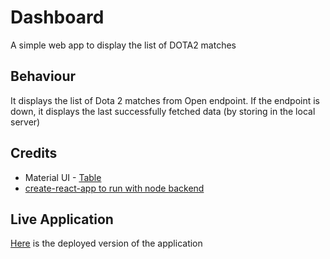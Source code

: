 # Dashboard
A simple web app to display the list of DOTA2 matches

## Behaviour
It displays the list of Dota 2 matches from Open endpoint.
If the endpoint is down, it displays the last successfully fetched data (by storing in the local server)

## Credits
* Material UI - [Table](https://material-ui.com/demos/tables/)
* [create-react-app to run with node backend](https://medium.freecodecamp.org/how-to-make-create-react-app-work-with-a-node-backend-api-7c5c48acb1b0)

## Live Application
[Here](https://dota2-dashboard.herokuapp.com/) is the deployed version of the application


